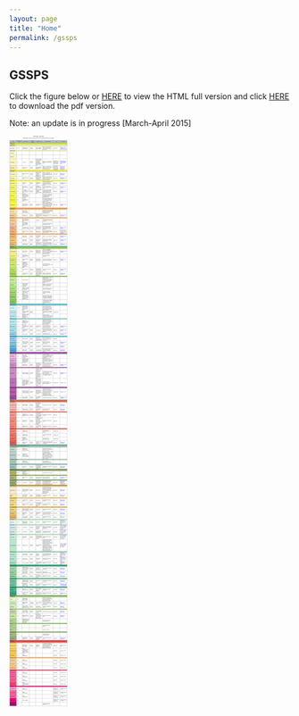 ```yaml
---
layout: page
title: "Home"
permalink: /gssps
---
```

## GSSPS
Click the figure below or [HERE](/gssp/) to view the HTML full version and click [HERE](/gssp/GSSPTable2015-01.pdf) to download the pdf version. 

Note: an update is in progress [March-April 2015]

<a href="/gssp/" target="_blank"><img src="/images/GSSPTable2015-01.gif" alt="GSSP Table2015-01" /></a>